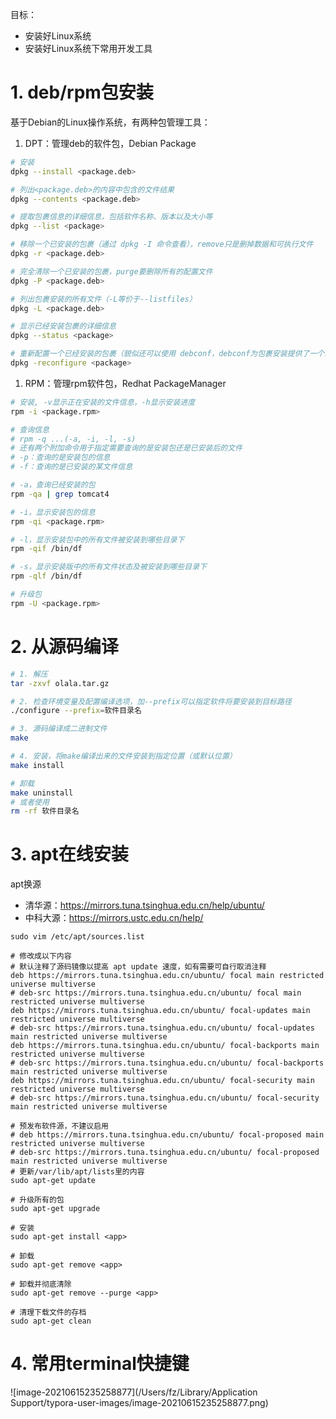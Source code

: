 目标：

- 安装好Linux系统
- 安装好Linux系统下常用开发工具

# 1. deb/rpm包安装

基于Debian的Linux操作系统，有两种包管理工具：

1. DPT：管理deb的软件包，Debian Package

```bash
# 安装
dpkg --install <package.deb>

# 列出<package.deb>的内容中包含的文件结果
dpkg --contents <package.deb>

# 提取包裹信息的详细信息，包括软件名称、版本以及大小等
dpkg --list <package>

# 移除一个已安装的包裹（通过 dpkg -I 命令查看），remove只是删掉数据和可执行文件
dpkg -r <package.deb>

# 完全清除一个已安装的包裹，purge要删除所有的配置文件
dpkg -P <package.deb>

# 列出包裹安装的所有文件（-L等价于--listfiles）
dpkg -L <package.deb>

# 显示已经安装包裹的详细信息
dpkg --status <package>

# 重新配置一个已经安装的包裹（貌似还可以使用 debconf，debconf为包裹安装提供了一个统一的配置界面）
dpkg -reconfigure <package>
```

1. RPM：管理rpm软件包，Redhat PackageManager

```bash
# 安装, -v显示正在安装的文件信息，-h显示安装进度
rpm -i <package.rpm>

# 查询信息
# rpm -q ...(-a, -i, -l, -s)
# 还有两个附加命令用于指定需要查询的是安装包还是已安装后的文件
# -p：查询的是安装包的信息
# -f：查询的是已安装的某文件信息

# -a，查询已经安装的包
rpm -qa | grep tomcat4 

# -i，显示安装包的信息
rpm -qi <package.rpm>

# -l，显示安装包中的所有文件被安装到哪些目录下
rpm -qif /bin/df

# -s，显示安装版中的所有文件状态及被安装到哪些目录下
rpm -qlf /bin/df

# 升级包
rpm -U <package.rpm>
```



# 2. 从源码编译

```bash
# 1. 解压
tar -zxvf olala.tar.gz

# 2. 检查环境变量及配置编译选项，加--prefix可以指定软件将要安装到目标路径
./configure --prefix=软件目录名

# 3. 源码编译成二进制文件
make

# 4. 安装，将make编译出来的文件安装到指定位置（或默认位置）
make install

# 卸载
make uninstall
# 或者使用
rm -rf 软件目录名
```



# 3. apt在线安装

apt换源

- 清华源：https://mirrors.tuna.tsinghua.edu.cn/help/ubuntu/
- 中科大源：https://mirrors.ustc.edu.cn/help/

```
sudo vim /etc/apt/sources.list

# 修改成以下内容
# 默认注释了源码镜像以提高 apt update 速度，如有需要可自行取消注释
deb https://mirrors.tuna.tsinghua.edu.cn/ubuntu/ focal main restricted universe multiverse
# deb-src https://mirrors.tuna.tsinghua.edu.cn/ubuntu/ focal main restricted universe multiverse
deb https://mirrors.tuna.tsinghua.edu.cn/ubuntu/ focal-updates main restricted universe multiverse
# deb-src https://mirrors.tuna.tsinghua.edu.cn/ubuntu/ focal-updates main restricted universe multiverse
deb https://mirrors.tuna.tsinghua.edu.cn/ubuntu/ focal-backports main restricted universe multiverse
# deb-src https://mirrors.tuna.tsinghua.edu.cn/ubuntu/ focal-backports main restricted universe multiverse
deb https://mirrors.tuna.tsinghua.edu.cn/ubuntu/ focal-security main restricted universe multiverse
# deb-src https://mirrors.tuna.tsinghua.edu.cn/ubuntu/ focal-security main restricted universe multiverse

# 预发布软件源，不建议启用
# deb https://mirrors.tuna.tsinghua.edu.cn/ubuntu/ focal-proposed main restricted universe multiverse
# deb-src https://mirrors.tuna.tsinghua.edu.cn/ubuntu/ focal-proposed main restricted universe multiverse
# 更新/var/lib/apt/lists里的内容
sudo apt-get update 

# 升级所有的包
sudo apt-get upgrade

# 安装
sudo apt-get install <app>

# 卸载
sudo apt-get remove <app>

# 卸载并彻底清除
sudo apt-get remove --purge <app>

# 清理下载文件的存档
sudo apt-get clean
```



# 4. 常用terminal快捷键

![image-20210615235258877](/Users/fz/Library/Application Support/typora-user-images/image-20210615235258877.png)